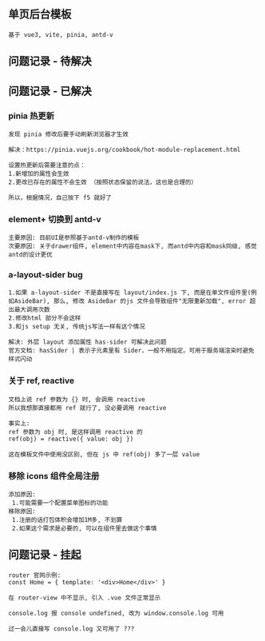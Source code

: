 ## 单页后台模板

```
基于 vue3, vite, pinia, antd-v
```

## 问题记录 - 待解决

## 问题记录 - 已解决

### pinia 热更新

```
发现 pinia 修改后要手动刷新浏览器才生效

解决：https://pinia.vuejs.org/cookbook/hot-module-replacement.html

设置热更新后需要注意的点：
1.新增加的属性会生效
2.更改已存在的属性不会生效 （按照状态保留的说法，这也是合理的）

所以，根据情况，自己按下 f5 就好了
```

### element+ 切换到 antd-v

```
主要原因: 目前UI是参照基于antd-v制作的模板
次要原因: 关于drawer组件, element中内容在mask下, 而antd中内容和mask同级, 感觉antd的设计更优
```

### a-layout-sider bug

```
1.如果 a-layout-sider 不是直接写在 layout/index.js 下, 而是在单文件组件里(例如AsideBar), 那么, 修改 AsideBar 的js 文件会导致组件"无限重新加载", error 超出最大调用次数
2.修改html 部分不会这样
3.和js setup 无关, 传统js写法一样有这个情况

解决: 外层 layout 添加属性 has-sider 可解决此问题
官方文档: hasSider | 表示子元素里有 Sider，一般不用指定。可用于服务端渲染时避免样式闪动
```

### 关于 ref, reactive

```
文档上说 ref 参数为 {} 时, 会调用 reactive
所以我想那直接都用 ref 就行了, 没必要调用 reactive

事实上:
ref 参数为 obj 时, 是这样调用 reactive 的
ref(obj) = reactive({ value: obj })

这在模板文件中使用没区别, 但在 js 中 ref(obj) 多了一层 value
```

### 移除 icons 组件全局注册

```
添加原因:
 1.可能需要一个配置菜单图标的功能
移除原因:
 1.注册的话打包体积会增加1M多, 不划算
 2.如果这个需求是必要的, 可以在组件里去做这个事情
```

## 问题记录 - 挂起

```
router 官网示例:
const Home = { template: '<div>Home</div>' }

在 router-view 中不显示, 引入 .vue 文件正常显示
```

```
console.log 报 console undefined, 改为 window.console.log 可用

过一会儿直接写 console.log 又可用了 ???
```
